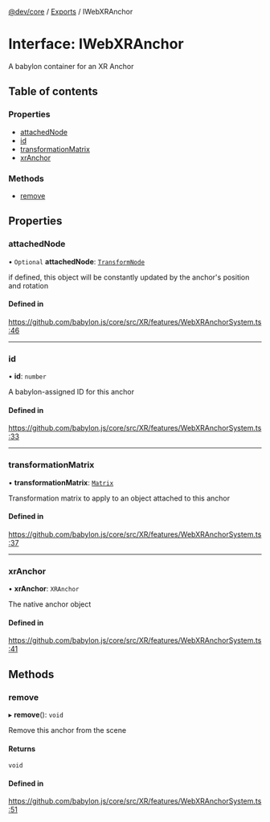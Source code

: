 [@dev/core](../README.md) / [Exports](../modules.md) / IWebXRAnchor

# Interface: IWebXRAnchor

A babylon container for an XR Anchor

## Table of contents

### Properties

- [attachedNode](IWebXRAnchor.md#attachednode)
- [id](IWebXRAnchor.md#id)
- [transformationMatrix](IWebXRAnchor.md#transformationmatrix)
- [xrAnchor](IWebXRAnchor.md#xranchor)

### Methods

- [remove](IWebXRAnchor.md#remove)

## Properties

### attachedNode

• `Optional` **attachedNode**: [`TransformNode`](../classes/TransformNode.md)

if defined, this object will be constantly updated by the anchor's position and rotation

#### Defined in

https://github.com/babylon.js/core/src/XR/features/WebXRAnchorSystem.ts:46

___

### id

• **id**: `number`

A babylon-assigned ID for this anchor

#### Defined in

https://github.com/babylon.js/core/src/XR/features/WebXRAnchorSystem.ts:33

___

### transformationMatrix

• **transformationMatrix**: [`Matrix`](../classes/Matrix.md)

Transformation matrix to apply to an object attached to this anchor

#### Defined in

https://github.com/babylon.js/core/src/XR/features/WebXRAnchorSystem.ts:37

___

### xrAnchor

• **xrAnchor**: `XRAnchor`

The native anchor object

#### Defined in

https://github.com/babylon.js/core/src/XR/features/WebXRAnchorSystem.ts:41

## Methods

### remove

▸ **remove**(): `void`

Remove this anchor from the scene

#### Returns

`void`

#### Defined in

https://github.com/babylon.js/core/src/XR/features/WebXRAnchorSystem.ts:51
